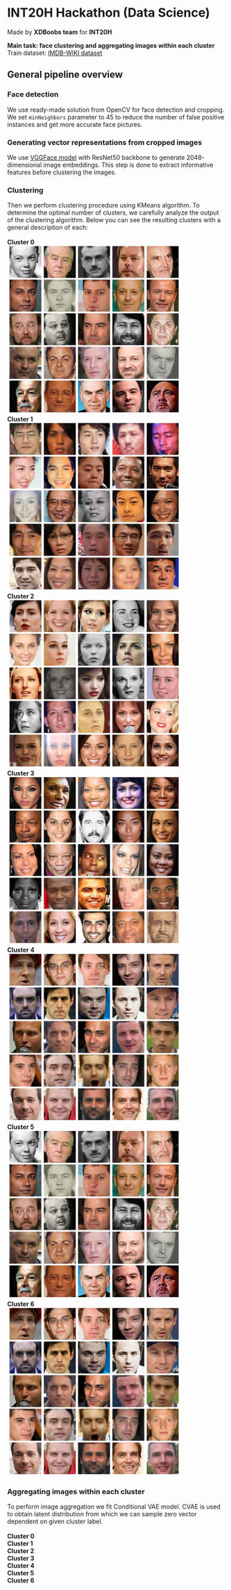 # INT20H Hackathon (Data Science)
Made by **XDBoobs team** for **INT20H** 

**Main task: face clustering and aggregating images within each cluster**<br>
Train dataset: [IMDB-WIKI dataset](https://data.vision.ee.ethz.ch/cvl/rrothe/imdb-wiki/)

## General pipeline overview

### Face detection
We use ready-made solution from OpenCV for face detection and cropping. We set `minNeighbors` parameter to 45 to reduce the number of false positive instances and get more accurate face pictures.

### Generating vector representations from cropped images
We use [VGGFace model](https://github.com/YaleDHLab/vggface) with ResNet50 backbone to generate 2048-dimensional image embeddings. This step is done to extract informative features before clustering the images.

### Clustering
Then we perform clustering procedure using KMeans algorithm. To determine the optimal number of clusters, we carefully analyze the output of the clustering algorithm. Below you can see the resulting clusters with a general description of each:<br><br>
**Cluster 0**<br>
<img src="./assets/cluster_samples/cluster_0.jpg" alt="cluster_0" width="400"/><br>
**Cluster 1**<br>
<img src="./assets/cluster_samples/cluster_1.jpg" alt="cluster_1" width="400"/><br>
**Cluster 2**<br>
<img src="./assets/cluster_samples/cluster_2.jpg" alt="cluster_2" width="400"/><br>
**Cluster 3**<br>
<img src="./assets/cluster_samples/cluster_3.jpg" alt="cluster_3" width="400"/><br>
**Cluster 4**<br>
<img src="./assets/cluster_samples/cluster_4.jpg" alt="cluster_4" width="400"/><br>
**Cluster 5**<br>
<img src="./assets/cluster_samples/cluster_5.jpg" alt="cluster_5" width="400"/><br>
**Cluster 6**<br>
<img src="./assets/cluster_samples/cluster_6.jpg" alt="cluster_6" width="400"/><br>

### Aggregating images within each cluster
To perform image aggregation we fit Conditional VAE model. CVAE is used to obtain latent distribution from which we can sample zero vector dependent on given cluster label.<br><br>
**Cluster 0**<br>
**Cluster 1**<br>
**Cluster 2**<br>
**Cluster 3**<br>
**Cluster 4**<br>
**Cluster 5**<br>
**Cluster 6**<br>

